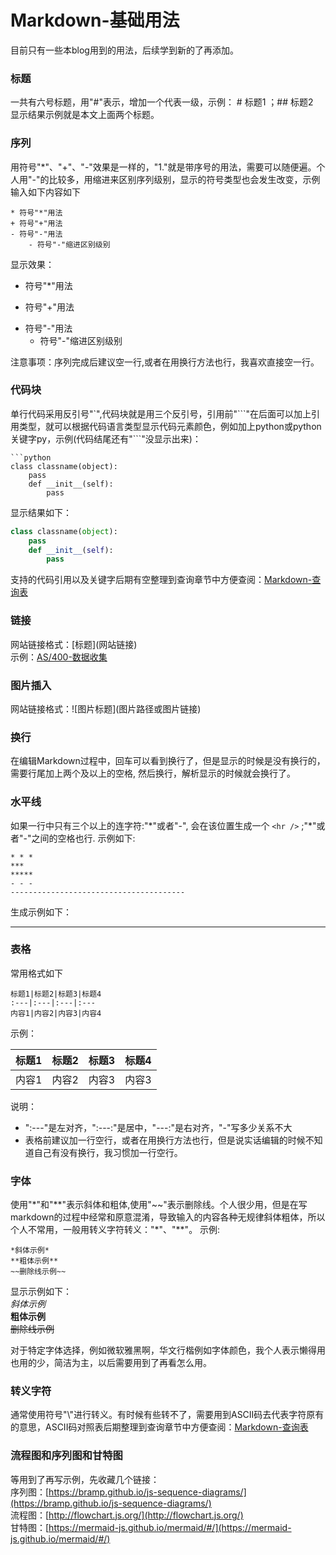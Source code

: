 # Markdown-基础用法
目前只有一些本blog用到的用法，后续学到新的了再添加。
### 标题
一共有六号标题，用"#"表示，增加一个代表一级，示例：
\# 标题1 ；\## 标题2  
显示结果示例就是本文上面两个标题。
### 序列
用符号"\*"、"+"、"-"效果是一样的，"1."就是带序号的用法，需要可以随便遍。个人用"-"的比较多，用缩进来区别序列级别，显示的符号类型也会发生改变，示例输入如下内容如下
```
* 符号"*"用法
+ 符号"+"用法
- 符号"-"用法
    - 符号"-"缩进区别级别
```
显示效果：
* 符号"\*"用法
+ 符号"+"用法
- 符号"-"用法
    - 符号"-"缩进区别级别

注意事项：序列完成后建议空一行,或者在用换行方法也行，我喜欢直接空一行。
### 代码块
单行代码采用反引号"`",代码块就是用三个反引号，引用前"\```"在后面可以加上引用类型，就可以根据代码语言类型显示代码元素颜色，例如加上python或python关键字py，示例(代码结尾还有"```"没显示出来)： 
```
```python   
class classname(object):   
    pass   
    def __init__(self):   
        pass   
```
 
显示结果如下：
```python
class classname(object):
    pass
    def __init__(self):
        pass
```
支持的代码引用以及关键字后期有空整理到查询章节中方便查阅：[Markdown-查询表](https://bond-huang.github.io/huang/10-Git/02-Markdown/02-Markdown-%E6%9F%A5%E8%AF%A2%E8%A1%A8.html)
### 链接
网站链接格式：\[标题](网站链接)  
示例：[AS/400-数据收集](https://bond-huang.github.io/huang/05-IBM_Operating_System/02-AS400/01-AS400-%E6%95%B0%E6%8D%AE%E6%94%B6%E9%9B%86.html)

### 图片插入
网站链接格式：&#33;\[图片标题](图片路径或图片链接)
### 换行
在编辑Markdown过程中，回车可以看到换行了，但是显示的时候是没有换行的，需要行尾加上两个及以上的空格, 然后换行，解析显示的时候就会换行了。
### 水平线
如果一行中只有三个以上的连字符:"\*"或者"-", 会在该位置生成一个 `<hr />` ;"\*"或者"-"之间的空格也行. 示例如下:  
```
* * *
***
*****
- - -
---------------------------------------
```
生成示例如下：    

---------------------------------------

### 表格
常用格式如下
```
标题1|标题2|标题3|标题4
:---|:---|:---|:---
内容1|内容2|内容3|内容4
```
示例：

标题1|标题2|标题3|标题4
:---|:---|:---|:---
内容1|内容2|内容3|内容3

说明：
- ":---"是左对齐，":---:"是居中，"---:"是右对齐，"-"写多少关系不大
- 表格前建议加一行空行，或者在用换行方法也行，但是说实话编辑的时候不知道自己有没有换行，我习惯加一行空行。

### 字体
使用"\*"和"\*\*"表示斜体和粗体,使用"~~"表示删除线。个人很少用，但是在写markdown的过程中经常和原意混淆，导致输入的内容各种无规律斜体粗体，所以个人不常用，一般用转义字符转义："\*"、"\*\*"。
示例:
```
*斜体示例*
**粗体示例**
~~删除线示例~~
```
显示示例如下：  
*斜体示例*  
**粗体示例**  
~~删除线示例~~  

对于特定字体选择，例如微软雅黑啊，华文行楷例如字体颜色，我个人表示懒得用也用的少，简洁为主，以后需要用到了再看怎么用。
### 转义字符
通常使用符号"\\"进行转义。有时候有些转不了，需要用到ASCII码去代表字符原有的意思，ASCII码对照表后期整理到查询章节中方便查阅：[Markdown-查询表](https://bond-huang.github.io/huang/10-Git/02-Markdown/02-Markdown-%E6%9F%A5%E8%AF%A2%E8%A1%A8.html)
### 流程图和序列图和甘特图
等用到了再写示例，先收藏几个链接：  
序列图：[https://bramp.github.io/js-sequence-diagrams/](https://bramp.github.io/js-sequence-diagrams/)  
流程图：[http://flowchart.js.org/](http://flowchart.js.org/)  
甘特图：[https://mermaid-js.github.io/mermaid/#/](https://mermaid-js.github.io/mermaid/#/) 
